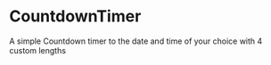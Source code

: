 # CountdownTimer
A simple Countdown timer to the date and time of your choice with 4 custom lengths
